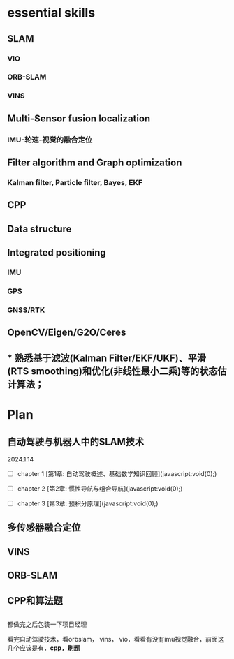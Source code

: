 # essential skills

## SLAM

### VIO

### ORB-SLAM

### VINS

## Multi-Sensor fusion localization

### IMU-轮速-视觉的融合定位

## Filter algorithm and Graph optimization

### Kalman filter, Particle filter, Bayes, EKF

## CPP

## Data structure

## Integrated positioning

### IMU

### GPS

### GNSS/RTK

## OpenCV/Eigen/G2O/Ceres

## \* 熟悉基于滤波(Kalman Filter/EKF/UKF)、平滑(RTS smoothing)和优化(非线性最小二乘)等的状态估计算法；

# Plan

## 自动驾驶与机器人中的SLAM技术

2024\.1.14

- [ ] chapter 1  \[第1章: 自动驾驶概述、基础数学知识回顾\](javascript:void(0);)

- [ ] chapter 2  \[第2章: 惯性导航与组合导航\](javascript:void(0);)

- [ ] chapter 3  \[第3章: 预积分原理\](javascript:void(0);)

## 多传感器融合定位

## VINS

## ORB-SLAM

## CPP和算法题

## 

都做完之后包装一下项目经理

看完自动驾驶技术，看orbslam， vins， vio，看看有没有imu视觉融合，前面这几个应该是有，**cpp，刷题**